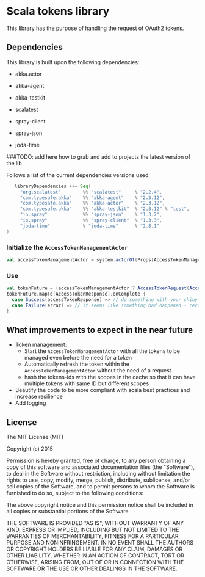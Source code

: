 Scala tokens library
========================

This library has the purpose of handling the request of OAuth2 tokens.

## Dependencies
This library is built upon the following dependencies:

   * akka.actor

   * akka-agent

   * akka-testkit

   * scalatest

   * spray-client

   * spray-json

   * joda-time

###TODO: add here how to grab and add to projects the latest version of the lib

Follows a list of the current dependencies versions used:

```scala
   libraryDependencies ++= Seq(
     "org.scalatest"        %% "scalatest"     % "2.2.4",
     "com.typesafe.akka"    %% "akka-agent"    % "2.3.12",
     "com.typesafe.akka"    %% "akka-actor"    % "2.3.12",
     "com.typesafe.akka"    %% "akka-testkit"  % "2.3.12" % "test",
     "io.spray"             %% "spray-json"    % "1.3.2",
     "io.spray"             %% "spray-client"  % "1.3.3",
     "joda-time"            % "joda-time"      % "2.8.1"
)
```

### Initialize the `AccessTokenManagementActor`

```scala
val accessTokenManagementActor = system.actorOf(Props[AccessTokenManager])
```

### Use

```scala
val tokenFuture = (accessTokenManagementActor ? AccessTokenRequest(AccessTokenConfiguration("token-id", List("read", "write"))), false))
tokenFuture.mapTo[AccessTokenResponse].onComplete {
  case Success(accessTokenResponse) => // do something with your shiny token
  case Failure(error) => // it seems like something bad happened - recover
}
```

## What improvements to expect in the near future
  * Token management:
    * Start the `AccessTokenManagementActor` with all the tokens to be managed even before the need for a token
    * Automatically refresh the token within the `AccessTokenManagementActor` without the need of a request
    * hash the tokens-ids with the scopes in the cache so that it can have multiple tokens with same ID but different scopes
  * Beautify the code to be more compliant with scala best practices and increase resilience
  * Add logging

## License

The MIT License (MIT)

Copyright (c) 2015

Permission is hereby granted, free of charge, to any person obtaining a copy
of this software and associated documentation files (the "Software"), to deal
in the Software without restriction, including without limitation the rights
to use, copy, modify, merge, publish, distribute, sublicense, and/or sell
copies of the Software, and to permit persons to whom the Software is
furnished to do so, subject to the following conditions:

The above copyright notice and this permission notice shall be included in all
copies or substantial portions of the Software.

THE SOFTWARE IS PROVIDED "AS IS", WITHOUT WARRANTY OF ANY KIND, EXPRESS OR
IMPLIED, INCLUDING BUT NOT LIMITED TO THE WARRANTIES OF MERCHANTABILITY,
FITNESS FOR A PARTICULAR PURPOSE AND NONINFRINGEMENT. IN NO EVENT SHALL THE
AUTHORS OR COPYRIGHT HOLDERS BE LIABLE FOR ANY CLAIM, DAMAGES OR OTHER
LIABILITY, WHETHER IN AN ACTION OF CONTRACT, TORT OR OTHERWISE, ARISING FROM,
OUT OF OR IN CONNECTION WITH THE SOFTWARE OR THE USE OR OTHER DEALINGS IN THE
SOFTWARE.
